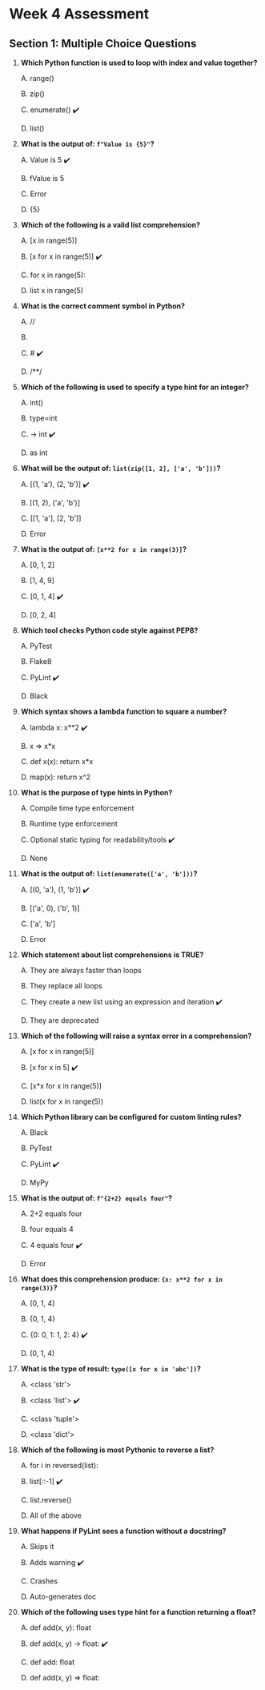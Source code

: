 #  Week 4 Assessment 

##  Section 1: Multiple Choice Questions


1. **Which Python function is used to loop with index and value together?** 

   A. range()

   B. zip()

   C. enumerate() ✔️

   D. list()


2. **What is the output of: `f"Value is {5}"`?**

   A. Value is 5 ✔️

   B. fValue is 5

   C. Error

   D. {5}

3. **Which of the following is a valid list comprehension?** 

   A. [x in range(5)]

   B. [x for x in range(5)] ✔️

   C. for x in range(5):

   D. list x in range(5)


4. **What is the correct comment symbol in Python?**

   A. //

   B. <!-- -->
 
   C. # ✔️

   D. /**/


5. **Which of the following is used to specify a type hint for an integer?** 

   A. int() 

   B. type=int

   C. -> int ✔️

   D. as int

6. **What will be the output of: `list(zip([1, 2], ['a', 'b']))`?** 

   A. [(1, 'a'), (2, 'b')] ✔️

   B. [(1, 2), ('a', 'b')]

   C. [[1, 'a'], [2, 'b']]

   D. Error

7. **What is the output of: `[x**2 for x in range(3)]`?**

   A. [0, 1, 2]

   B. [1, 4, 9]

   C. [0, 1, 4] ✔️

   D. [0, 2, 4]

8. **Which tool checks Python code style against PEP8?** 

   A. PyTest

   B. Flake8

   C. PyLint ✔️

   D. Black

9. **Which syntax shows a lambda function to square a number?** 

   A. lambda x: x**2 ✔️

   B. x => x*x

   C. def x(x): return x*x

   D. map(x): return x^2

10. **What is the purpose of type hints in Python?** 

    A. Compile time type enforcement

    B. Runtime type enforcement

    C. Optional static typing for readability/tools  ✔️

    D. None

11. **What is the output of: `list(enumerate(['a', 'b']))`?**

    A. [(0, 'a'), (1, 'b')] ✔️

    B. [('a', 0), ('b', 1)]

    C. ['a', 'b']

    D. Error

12. **Which statement about list comprehensions is TRUE?**

    A. They are always faster than loops

    B. They replace all loops 

    C. They create a new list using an expression and iteration ✔️

    D. They are deprecated

13. **Which of the following will raise a syntax error in a comprehension?** 

    A. [x for x in range(5)]

    B. [x for x in 5] ✔️

    C. [x*x for x in range(5)]

    D. list(x for x in range(5))

14. **Which Python library can be configured for custom linting rules?** 

    A. Black

    B. PyTest

    C. PyLint ✔️

    D. MyPy


15. **What is the output of: `f"{2+2} equals four"`?** 

    A. 2+2 equals four

    B. four equals 4

    C. 4 equals four ✔️

    D. Error

16. **What does this comprehension produce: `{x: x**2 for x in range(3)}`?** 

    A. [0, 1, 4]

    B. {0, 1, 4}

    C. {0: 0, 1: 1, 2: 4} ✔️

    D. (0, 1, 4)

17. **What is the type of result: `type([x for x in 'abc'])`?** 

    A. <class 'str'>

    B. <class 'list'> ✔️

    C. <class 'tuple'>

    D. <class 'dict'>

18. **Which of the following is most Pythonic to reverse a list?** 

    A. for i in reversed(list): 

    B. list[::-1] ✔️

    C. list.reverse()

    D. All of the above 

19. **What happens if PyLint sees a function without a docstring?** 

    A. Skips it

    B. Adds warning ✔️

    C. Crashes

    D. Auto-generates doc 

20. **Which of the following uses type hint for a function returning a float?**

    A. def add(x, y): float

    B. def add(x, y) -> float: ✔️
   
    C. def add: float

    D. def add(x, y) => float:


